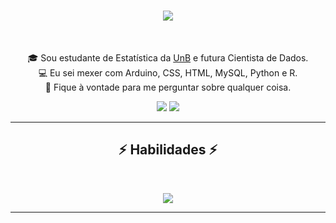 <h1 align="center">
  <a href="https://git.io/typing-svg">
    <img src="https://readme-typing-svg.herokuapp.com/?lines=Ol%C3%A1,+Pessoa!+👋;Meu+nome+%C3%A9+Adrielly...;Prazer+em+conhec%C3%AA-lo!&center=true&size=30&color=FF0000">
  </a>
</h1>

<br>
<p align="center">
  🎓 Sou estudante de Estatística da <a href="https://www.unb.br/"> UnB</a> e futura Cientista de Dados.
  <br>
  💻 Eu sei mexer com Arduino, CSS, HTML, MySQL, Python e R.
  <br>
  💬 Fique à vontade para me perguntar sobre qualquer coisa.
</p>


<div align="center"> 
  <a href = "mailto:adriellymedeirosnunes1@gmail.com"><img src="https://img.shields.io/badge/-Gmail-%23333?style=for-the-badge&logo=gmail&logoColor=white" target="_blank"></a>
  <a href="https://www.linkedin.com/in/adrielly-medeiros-260b0b1aa/" target="_blank"><img src="https://img.shields.io/badge/-LinkedIn-%230077B5?style=for-the-badge&logo=linkedin&logoColor=white" target="_blank"></a> 
 
</div>

<hr>
<h2 align="center">⚡ Habilidades ⚡</h2>
<br>
<p align="center">
  <a href="https://skillicons.dev">
    <img src="https://skillicons.dev/icons?i=git,github,python,css,r,mysql,html,linux,cpp,arduino,c" /><br>
  </a>

<hr>

